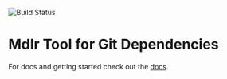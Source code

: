 ![Build Status](https://dci.exlhub.io/api/badges/exlinc/tools-mdlr/status.svg)

# Mdlr Tool for Git Dependencies

For docs and getting started check out the [docs](docs).